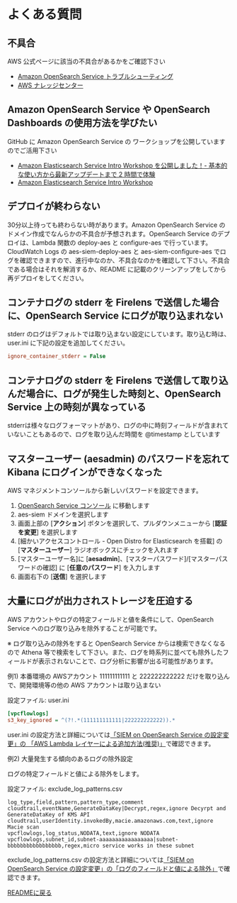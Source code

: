 # よくある質問

## 不具合

AWS 公式ページに該当の不具合があるかをご確認下さい

* [Amazon OpenSearch Service トラブルシューティング](https://docs.aws.amazon.com/ja_jp/opensearch-service/latest/developerguide/handling-errors.html)
* [AWS ナレッジセンター](https://aws.amazon.com/jp/premiumsupport/knowledge-center/#Amazon_OpenSearch_Service)

## Amazon OpenSearch Service や OpenSearch Dashboards の使用方法を学びたい

GitHub に Amazon OpenSearch Service の ワークショップを公開していますのでご活用下さい

* [Amazon Elasticsearch Service Intro Workshop を公開しました！- 基本的な使い方から最新アップデートまで 2 時間で体験](https://aws.amazon.com/jp/blogs/news/amazon-elasticsearch-service-hands-on/)
* [Amazon Elasticsearch Service Intro Workshop](https://github.com/aws-samples/amazon-s3-datalake-handson/blob/master/JP/README.md)

## デプロイが終わらない

30分以上待っても終わらない時があります。Amazon OpenSearch Service のドメイン作成でなんらかの不具合が予想されます。OpenSearch Service のデプロイは、Lambda 関数の deploy-aes と configure-aes で行っています。CloudWatch Logs の aes-siem-deploy-aes と aes-siem-configure-aes でログを確認できますので、進行中なのか、不具合なのかを確認して下さい。不具合である場合はそれを解消するか、README に記載のクリーンアップをしてから再デプロイをしてください。

## コンテナログの stderr を Firelens で送信した場合に、OpenSearch Service にログが取り込まれない

stderr のログはデフォルトでは取り込まない設定にしています。取り込む時は、user.ini に下記の設定を追加してください。

```ini
ignore_container_stderr = False
```

## コンテナログの stderr を Firelens で送信して取り込んだ場合に、ログが発生した時刻と、OpenSearch Service 上の時刻が異なっている

stderrは様々なログフォーマットがあり、ログの中に時刻フィールドが含まれていないこともあるので、ログを取り込んだ時間を @timestamp としています

## マスターユーザー (aesadmin) のパスワードを忘れて Kibana にログインができなくなった

AWS マネジメントコンソールから新しいパスワードを設定できます。

1. [OpenSearch Service コンソール](https://console.aws.amazon.com/es/home?) に移動します
1. aes-siem ドメインを選択します
1. 画面上部の [**アクション**] ボタンを選択して、プルダウンメニューから [**認証を変更**] を選択します
1. [細かいアクセスコントロール - Open Distro for Elasticsearch を搭載] の [**マスターユーザー**] ラジオボックスにチェックを入れます
1. [マスターユーザー名]に [**aesadmin**]、[マスターパスワード]/[マスターパスワードの確認] に [**任意のパスワード**] を入力します
1. 画面右下の [**送信**] を選択します

## 大量にログが出力されストレージを圧迫する

AWS アカウントやログの特定フィールドと値を条件にして、OpenSearch Service へのログ取り込みを除外することが可能です。

※ ログ取り込みの除外をすると OpenSearch Service からは検索できなくなるので Athena 等で検索をして下さい。また、ログを時系列に並べても除外したフィールドが表示されないことで、ログ分析に影響が出る可能性があります。

例1) 本番環境の AWSアカウント 111111111111 と 222222222222 だけを取り込んで、開発環境等の他の AWS アカウントは取り込まない

設定ファイル: user.ini

```ini
[vpcflowlogs]
s3_key_ignored = ^(?!.*(111111111111|222222222222)).*
```

user.ini の設定方法と詳細については[「SIEM on OpenSearch Service の設定変更」の 「AWS Lambda レイヤーによる追加方法(推奨)」](configure_siem_ja.md#AWS-Lambda-レイヤーによる追加方法推奨)で確認できます。

例2) 大量発生する傾向のあるログの除外設定

ログの特定フィールドと値による除外をします。

設定ファイル: exclude_log_patterns.csv

```csv
log_type,field,pattern,pattern_type,comment
cloudtrail,eventName,GenerateDataKey|Decrypt,regex,ignore Decyrpt and GenerateDataKey of KMS API
cloudtrail,userIdentity.invokedBy,macie.amazonaws.com,text,ignore Macie scan
vpcflowlogs,log_status,NODATA,text,ignore NODATA
vpcflowlogs,subnet_id,subnet-aaaaaaaaaaaaaaaaa|subnet-bbbbbbbbbbbbbbbbb,regex,micro service works in these subnet
```

exclude_log_patterns.csv の設定方法と詳細については[「SIEM on OpenSearch Service の設定変更」の「ログのフィールドと値による除外」](configure_siem_ja.md#ログのフィールドと値による除外)で確認できます。

[READMEに戻る](../README_ja.md)
